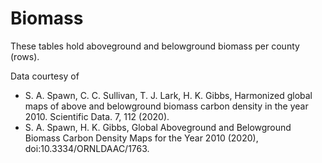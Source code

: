 # Biomass

These tables hold aboveground and belowground biomass per county (rows).

Data courtesy of 

- S. A. Spawn, C. C. Sullivan, T. J. Lark, H. K. Gibbs, Harmonized global maps of above and belowground biomass carbon density in the year 2010. Scientific Data. 7, 112 (2020).
- S. A. Spawn, H. K. Gibbs, Global Aboveground and Belowground Biomass Carbon Density Maps for the Year 2010 (2020), doi:10.3334/ORNLDAAC/1763.
